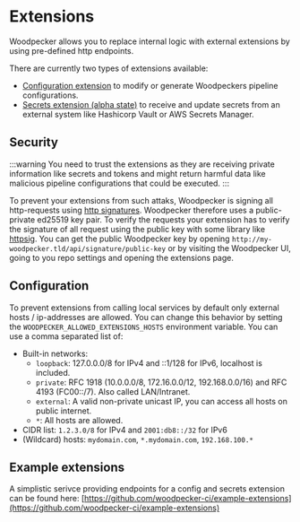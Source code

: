 # Extensions

Woodpecker allows you to replace internal logic with external extensions by using pre-defined http endpoints.

There are currently two types of extensions available:

- [Configuration extension](./40-configuration-extension.md) to modify or generate Woodpeckers pipeline configurations.
- [Secrets extension (alpha state)](./20-secrets-extension.md) to receive and update secrets from an external system like Hashicorp Vault or AWS Secrets Manager.

## Security

:::warning
You need to trust the extensions as they are receiving private information like secrets and tokens and might return harmful
data like malicious pipeline configurations that could be executed.
:::

To prevent your extensions from such attaks, Woodpecker is signing all http-requests using [http signatures](https://tools.ietf.org/html/draft-cavage-http-signatures). Woodpecker therefore uses a public-private ed25519 key pair. To verify the requests your extension has to verify the signature of all request using the public key with some library like [httpsig](https://github.com/go-fed/httpsig). You can get the public Woodpecker key by opening `http://my-woodpecker.tld/api/signature/public-key` or by visiting the Woodpecker UI, going to you repo settings and opening the extensions page.

## Configuration

To prevent extensions from calling local services by default only external hosts / ip-addresses are allowed. You can change this behavior by setting the `WOODPECKER_ALLOWED_EXTENSIONS_HOSTS` environment variable. You can use a comma separated list of:

- Built-in networks:
  - `loopback`: 127.0.0.0/8 for IPv4 and ::1/128 for IPv6, localhost is included.
  - `private`: RFC 1918 (10.0.0.0/8, 172.16.0.0/12, 192.168.0.0/16) and RFC 4193 (FC00::/7). Also called LAN/Intranet.
  - `external`: A valid non-private unicast IP, you can access all hosts on public internet.
  - `*`: All hosts are allowed.
- CIDR list: `1.2.3.0/8` for IPv4 and `2001:db8::/32` for IPv6
- (Wildcard) hosts: `mydomain.com`, `*.mydomain.com`, `192.168.100.*`

## Example extensions

A simplistic serivce providing endpoints for a config and secrets extension can be found here: [https://github.com/woodpecker-ci/example-extensions](https://github.com/woodpecker-ci/example-extensions)
